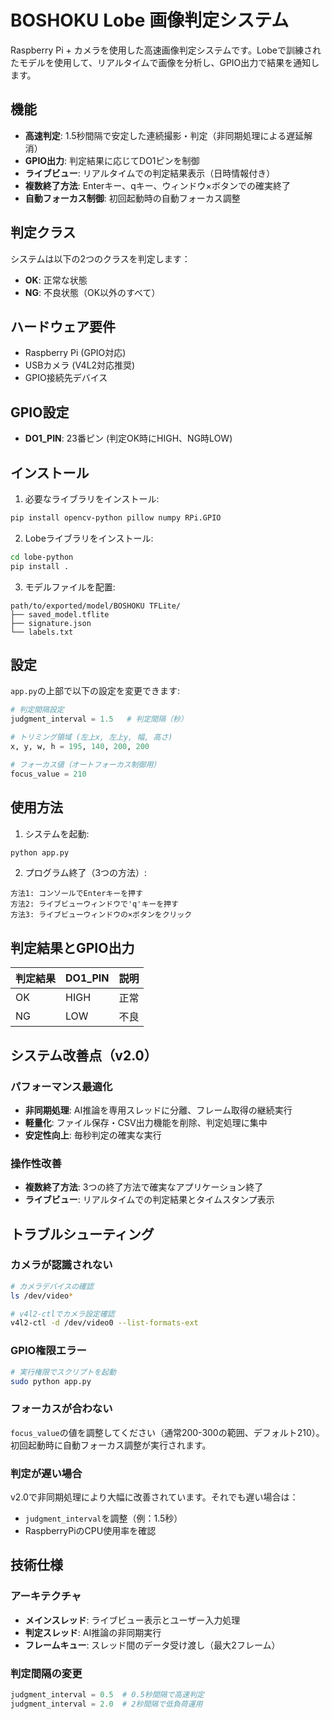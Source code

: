 # BOSHOKU Lobe 画像判定システム

Raspberry Pi + カメラを使用した高速画像判定システムです。Lobeで訓練されたモデルを使用して、リアルタイムで画像を分析し、GPIO出力で結果を通知します。

## 機能

- **高速判定**: 1.5秒間隔で安定した連続撮影・判定（非同期処理による遅延解消）
- **GPIO出力**: 判定結果に応じてDO1ピンを制御
- **ライブビュー**: リアルタイムでの判定結果表示（日時情報付き）
- **複数終了方法**: Enterキー、qキー、ウィンドウ×ボタンでの確実終了
- **自動フォーカス制御**: 初回起動時の自動フォーカス調整

## 判定クラス

システムは以下の2つのクラスを判定します：
- **OK**: 正常な状態
- **NG**: 不良状態（OK以外のすべて）

## ハードウェア要件

- Raspberry Pi (GPIO対応)
- USBカメラ (V4L2対応推奨)
- GPIO接続先デバイス

## GPIO設定

- **DO1_PIN**: 23番ピン (判定OK時にHIGH、NG時LOW)

## インストール

1. 必要なライブラリをインストール:
```bash
pip install opencv-python pillow numpy RPi.GPIO
```

2. Lobeライブラリをインストール:
```bash
cd lobe-python
pip install .
```

3. モデルファイルを配置:
```
path/to/exported/model/BOSHOKU TFLite/
├── saved_model.tflite
├── signature.json
└── labels.txt
```

## 設定

`app.py`の上部で以下の設定を変更できます:

```python
# 判定間隔設定
judgment_interval = 1.5   # 判定間隔（秒）

# トリミング領域 (左上x, 左上y, 幅, 高さ)
x, y, w, h = 195, 140, 200, 200

# フォーカス値（オートフォーカス制御用）
focus_value = 210
```

## 使用方法

1. システムを起動:
```bash
python app.py
```

2. プログラム終了（3つの方法）:
```
方法1: コンソールでEnterキーを押す
方法2: ライブビューウィンドウで'q'キーを押す  
方法3: ライブビューウィンドウの×ボタンをクリック
```

## 判定結果とGPIO出力

| 判定結果 | DO1_PIN | 説明 |
|---------|---------|------|
| OK      | HIGH    | 正常 |
| NG      | LOW     | 不良 |

## システム改善点（v2.0）

### パフォーマンス最適化
- **非同期処理**: AI推論を専用スレッドに分離、フレーム取得の継続実行
- **軽量化**: ファイル保存・CSV出力機能を削除、判定処理に集中
- **安定性向上**: 毎秒判定の確実な実行

### 操作性改善  
- **複数終了方法**: 3つの終了方法で確実なアプリケーション終了
- **ライブビュー**: リアルタイムでの判定結果とタイムスタンプ表示

## トラブルシューティング

### カメラが認識されない
```bash
# カメラデバイスの確認
ls /dev/video*

# v4l2-ctlでカメラ設定確認
v4l2-ctl -d /dev/video0 --list-formats-ext
```

### GPIO権限エラー
```bash
# 実行権限でスクリプトを起動
sudo python app.py
```

### フォーカスが合わない
`focus_value`の値を調整してください（通常200-300の範囲、デフォルト210）。初回起動時に自動フォーカス調整が実行されます。

### 判定が遅い場合
v2.0で非同期処理により大幅に改善されています。それでも遅い場合は：
- `judgment_interval`を調整（例：1.5秒）
- RaspberryPiのCPU使用率を確認

## 技術仕様

### アーキテクチャ
- **メインスレッド**: ライブビュー表示とユーザー入力処理
- **判定スレッド**: AI推論の非同期実行
- **フレームキュー**: スレッド間のデータ受け渡し（最大2フレーム）

### 判定間隔の変更
```python
judgment_interval = 0.5  # 0.5秒間隔で高速判定
judgment_interval = 2.0  # 2秒間隔で低負荷運用
```